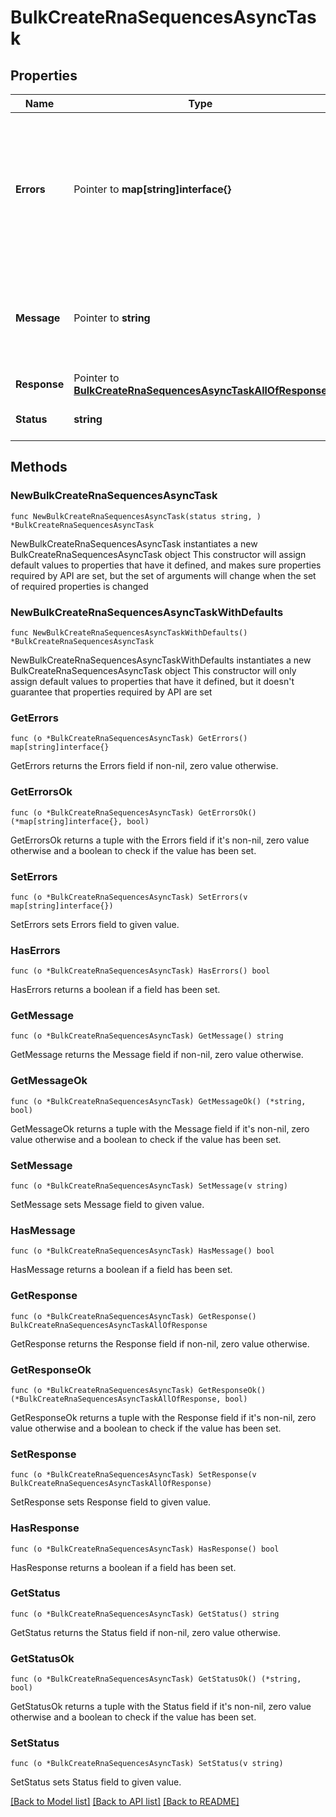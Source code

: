 # BulkCreateRnaSequencesAsyncTask

## Properties

Name | Type | Description | Notes
------------ | ------------- | ------------- | -------------
**Errors** | Pointer to **map[string]interface{}** | Present only when status is FAILED for a bulk task. Contains information about the individual errors in the bulk task.  | [optional] 
**Message** | Pointer to **string** | Present only when status is FAILED. Contains information about the error. | [optional] 
**Response** | Pointer to [**BulkCreateRnaSequencesAsyncTaskAllOfResponse**](BulkCreateRnaSequencesAsyncTaskAllOfResponse.md) |  | [optional] 
**Status** | **string** | The current state of the task. | 

## Methods

### NewBulkCreateRnaSequencesAsyncTask

`func NewBulkCreateRnaSequencesAsyncTask(status string, ) *BulkCreateRnaSequencesAsyncTask`

NewBulkCreateRnaSequencesAsyncTask instantiates a new BulkCreateRnaSequencesAsyncTask object
This constructor will assign default values to properties that have it defined,
and makes sure properties required by API are set, but the set of arguments
will change when the set of required properties is changed

### NewBulkCreateRnaSequencesAsyncTaskWithDefaults

`func NewBulkCreateRnaSequencesAsyncTaskWithDefaults() *BulkCreateRnaSequencesAsyncTask`

NewBulkCreateRnaSequencesAsyncTaskWithDefaults instantiates a new BulkCreateRnaSequencesAsyncTask object
This constructor will only assign default values to properties that have it defined,
but it doesn't guarantee that properties required by API are set

### GetErrors

`func (o *BulkCreateRnaSequencesAsyncTask) GetErrors() map[string]interface{}`

GetErrors returns the Errors field if non-nil, zero value otherwise.

### GetErrorsOk

`func (o *BulkCreateRnaSequencesAsyncTask) GetErrorsOk() (*map[string]interface{}, bool)`

GetErrorsOk returns a tuple with the Errors field if it's non-nil, zero value otherwise
and a boolean to check if the value has been set.

### SetErrors

`func (o *BulkCreateRnaSequencesAsyncTask) SetErrors(v map[string]interface{})`

SetErrors sets Errors field to given value.

### HasErrors

`func (o *BulkCreateRnaSequencesAsyncTask) HasErrors() bool`

HasErrors returns a boolean if a field has been set.

### GetMessage

`func (o *BulkCreateRnaSequencesAsyncTask) GetMessage() string`

GetMessage returns the Message field if non-nil, zero value otherwise.

### GetMessageOk

`func (o *BulkCreateRnaSequencesAsyncTask) GetMessageOk() (*string, bool)`

GetMessageOk returns a tuple with the Message field if it's non-nil, zero value otherwise
and a boolean to check if the value has been set.

### SetMessage

`func (o *BulkCreateRnaSequencesAsyncTask) SetMessage(v string)`

SetMessage sets Message field to given value.

### HasMessage

`func (o *BulkCreateRnaSequencesAsyncTask) HasMessage() bool`

HasMessage returns a boolean if a field has been set.

### GetResponse

`func (o *BulkCreateRnaSequencesAsyncTask) GetResponse() BulkCreateRnaSequencesAsyncTaskAllOfResponse`

GetResponse returns the Response field if non-nil, zero value otherwise.

### GetResponseOk

`func (o *BulkCreateRnaSequencesAsyncTask) GetResponseOk() (*BulkCreateRnaSequencesAsyncTaskAllOfResponse, bool)`

GetResponseOk returns a tuple with the Response field if it's non-nil, zero value otherwise
and a boolean to check if the value has been set.

### SetResponse

`func (o *BulkCreateRnaSequencesAsyncTask) SetResponse(v BulkCreateRnaSequencesAsyncTaskAllOfResponse)`

SetResponse sets Response field to given value.

### HasResponse

`func (o *BulkCreateRnaSequencesAsyncTask) HasResponse() bool`

HasResponse returns a boolean if a field has been set.

### GetStatus

`func (o *BulkCreateRnaSequencesAsyncTask) GetStatus() string`

GetStatus returns the Status field if non-nil, zero value otherwise.

### GetStatusOk

`func (o *BulkCreateRnaSequencesAsyncTask) GetStatusOk() (*string, bool)`

GetStatusOk returns a tuple with the Status field if it's non-nil, zero value otherwise
and a boolean to check if the value has been set.

### SetStatus

`func (o *BulkCreateRnaSequencesAsyncTask) SetStatus(v string)`

SetStatus sets Status field to given value.



[[Back to Model list]](../README.md#documentation-for-models) [[Back to API list]](../README.md#documentation-for-api-endpoints) [[Back to README]](../README.md)


